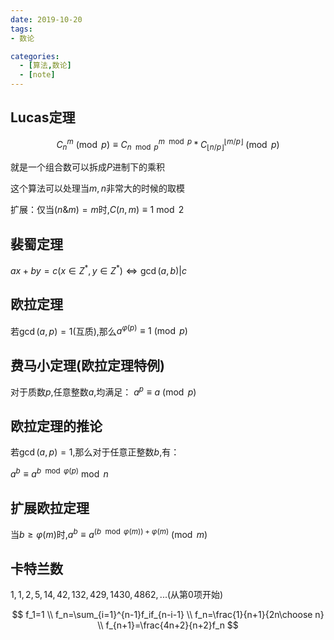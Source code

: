 ```yaml
---
date: 2019-10-20
tags:
- 数论

categories:
  - [算法,数论]
  - [note]
---
```

## Lucas定理

$$C_n^m\pmod p\equiv C_{n\mod p}^{m\mod p}*C_{\lfloor n/p\rfloor}^{\lfloor m/p\rfloor}\pmod p$$

就是一个组合数可以拆成$P$进制下的乘积

这个算法可以处理当$m,n$非常大的时候的取模

扩展：仅当$(n\&m)=m$时,$C(n,m) \equiv 1 \bmod 2$

## 裴蜀定理

$ax+by=c(x\in Z^*,y\in Z^*)\Leftrightarrow\gcd(a,b)|c$

## 欧拉定理

若$\gcd(a,p)=1$(互质),那么$a^{\varphi(p)} \equiv 1 \pmod p$

## 费马小定理(欧拉定理特例)

对于质数$p$,任意整数$a$,均满足：
$a^p \equiv a \pmod p$

## 欧拉定理的推论

若$\gcd(a,p)=1$,那么对于任意正整数$b$,有：

$a^b \equiv a^{b \mod \varphi(p)} \bmod n$

## 扩展欧拉定理

当$b\ge \varphi(m)$时,$a^b \equiv a^{(b \mod \varphi(m))+\varphi(m)} \pmod m$

## 卡特兰数

$1,1,2,5,14,42,132,429,1430,4862,...$(从第$0$项开始)

$$
f_1=1
\\
f_n=\sum_{i=1}^{n-1}f_if_{n-i-1}
\\
f_n=\frac{1}{n+1}{2n\choose n}
\\
f_{n+1}=\frac{4n+2}{n+2}f_n
$$
